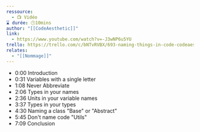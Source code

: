 ```yaml
---
ressource:
  - 📺 Vidéo
⌛ durée: 🕓10mins
author: "[[CodeAesthetic]]"
link:
  - https://www.youtube.com/watch?v=-J3wNP6u5YU
trello: https://trello.com/c/bNTvRVBX/693-naming-things-in-code-codeaesthetic
relates:
  - "[[Nommage]]"
---
```

- 0:00 Introduction
- 0:31 Variables with a single letter
- 1:08 Never Abbreviate
- 2:06 Types in your names
- 2:36 Units in your variable names
- 3:37 Types in your types
- 4:30 Naming a class "Base" or "Abstract"
- 5:45 Don't name code "Utils"
- 7:09 Conclusion